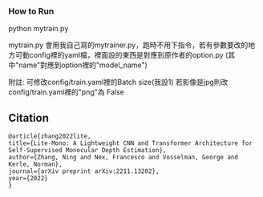 ### How to Run
  python mytrain.py

mytrain.py 會用我自己寫的mytrainer.py，跑時不用下指令，若有參數要改的地方可動config裡的yaml檔，裡面設的東西是對應到原作者的option.py (其中"name"對應到option裡的"model_name")

附註:
可修改config/train.yaml裡的Batch size(我設1)
若影像是jpg則改config/train.yaml裡的"png"為 False

## Citation

    @article{zhang2022lite,
    title={Lite-Mono: A Lightweight CNN and Transformer Architecture for Self-Supervised Monocular Depth Estimation},
    author={Zhang, Ning and Nex, Francesco and Vosselman, George and Kerle, Norman},
    journal={arXiv preprint arXiv:2211.13202},
    year={2022}
    }
